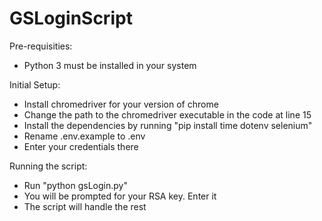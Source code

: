 # GSLoginScript

Pre-requisities:
- Python 3 must be installed in your system


Initial Setup:
- Install chromedriver for your version of chrome
- Change the path to the chromedriver executable in the code at line 15
- Install the dependencies by running "pip install time dotenv selenium"
- Rename .env.example to .env
- Enter your credentials there

Running the script:
- Run "python gsLogin.py"
- You will be prompted for your RSA key. Enter it
- The script will handle the rest
